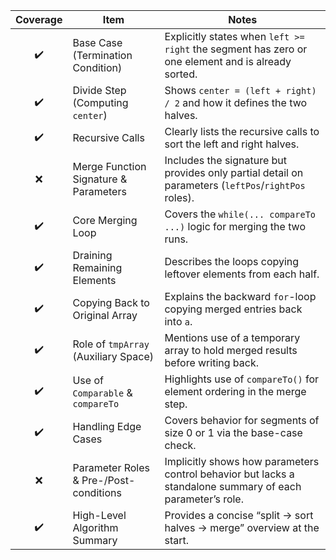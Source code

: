 | Coverage | Item                                   | Notes                                                                                                     |
| :------: | -------------------------------------- | --------------------------------------------------------------------------------------------------------- |
|    ✔️    | Base Case (Termination Condition)      | Explicitly states when `left >= right` the segment has zero or one element and is already sorted.         |
|    ✔️    | Divide Step (Computing `center`)       | Shows `center = (left + right) / 2` and how it defines the two halves.                                    |
|    ✔️    | Recursive Calls                        | Clearly lists the recursive calls to sort the left and right halves.                                      |
|     ❌    | Merge Function Signature & Parameters  | Includes the signature but provides only partial detail on parameters (`leftPos`/`rightPos` roles).       |
|    ✔️    | Core Merging Loop                      | Covers the `while(... compareTo ...)` logic for merging the two runs.                                     |
|    ✔️    | Draining Remaining Elements            | Describes the loops copying leftover elements from each half.                                             |
|    ✔️    | Copying Back to Original Array         | Explains the backward `for`-loop copying merged entries back into `a`.                                    |
|    ✔️    | Role of `tmpArray` (Auxiliary Space)   | Mentions use of a temporary array to hold merged results before writing back.                             |
|    ✔️    | Use of `Comparable` & `compareTo`      | Highlights use of `compareTo()` for element ordering in the merge step.                                   |
|    ✔️    | Handling Edge Cases                    | Covers behavior for segments of size 0 or 1 via the base-case check.                                      |
|     ❌    | Parameter Roles & Pre-/Post-conditions | Implicitly shows how parameters control behavior but lacks a standalone summary of each parameter’s role. |
|    ✔️    | High-Level Algorithm Summary           | Provides a concise “split → sort halves → merge” overview at the start.                                   |

